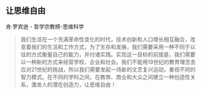 ## 让思维自由

肯·罗宾逊  -  哲学宗教榜-思维科学

> 我们生活在一个充满革命性变化的时代，技术创新和人口增长相互融合，改变着我们的生活和工作方式，为了生存和发展，我们需要采用一种不同于以往的方式衡量自己的能力，并付诸实践。实现这一目标的前提是，我们需要以一种新的方式来经营学校、企业和社会。我们不能用19世纪的教育理念去应对21世纪的挑战，所以我们需要发起一场新的文艺复兴运动，重视不同的智力模式。在不同的学科之间，在教育、商业和大众之间建立一种创造性关系，激发人的潜在创造力，让思维自由！
